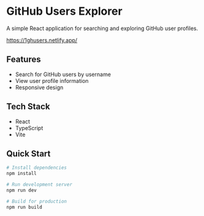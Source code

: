 # GitHub Users Explorer

A simple React application for searching and exploring GitHub user profiles.

https://1ghusers.netlify.app/

## Features

- Search for GitHub users by username
- View user profile information
- Responsive design

## Tech Stack

- React
- TypeScript
- Vite

## Quick Start

```bash
# Install dependencies
npm install

# Run development server
npm run dev

# Build for production
npm run build
```
